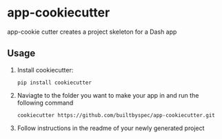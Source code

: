 # app-cookiecutter
app-cookie cutter creates a project skeleton for a Dash app

## Usage
1. Install cookiecutter:
   ```
   pip install cookiecutter
   ```
2. Naviagte to the folder you want to make your app in and run the following command
   ```
   cookiecutter https://github.com/builtbyspec/app-cookiecutter.git
   ```
3. Follow instructions in the readme of your newly generated project
